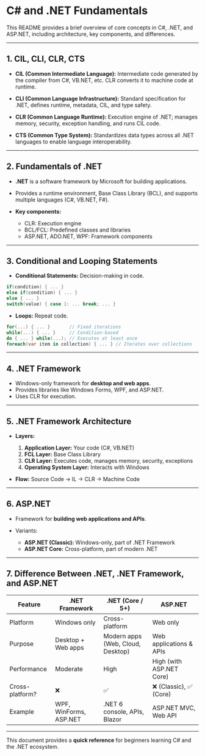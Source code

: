 # C# and .NET Fundamentals

This README provides a brief overview of core concepts in C#, .NET, and ASP.NET, including architecture, key components, and differences.

---

## 1. CIL, CLI, CLR, CTS

* **CIL (Common Intermediate Language):**
  Intermediate code generated by the compiler from C#, VB.NET, etc. CLR converts it to machine code at runtime.

* **CLI (Common Language Infrastructure):**
  Standard specification for .NET, defines runtime, metadata, CIL, and type safety.

* **CLR (Common Language Runtime):**
  Execution engine of .NET; manages memory, security, exception handling, and runs CIL code.

* **CTS (Common Type System):**
  Standardizes data types across all .NET languages to enable language interoperability.

---

## 2. Fundamentals of .NET

* **.NET** is a software framework by Microsoft for building applications.
* Provides a runtime environment, Base Class Library (BCL), and supports multiple languages (C#, VB.NET, F#).
* **Key components:**

  * CLR: Execution engine
  * BCL/FCL: Predefined classes and libraries
  * ASP.NET, ADO.NET, WPF: Framework components

---

## 3. Conditional and Looping Statements

* **Conditional Statements:** Decision-making in code.

```csharp
if(condition) { ... } 
else if(condition) { ... } 
else { ... }
switch(value) { case 1: ... break; ... }
```

* **Loops:** Repeat code.

```csharp
for(...) { ... }       // Fixed iterations
while(...) { ... }     // Condition-based
do { ... } while(...); // Executes at least once
foreach(var item in collection) { ... } // Iterates over collections
```

---

## 4. .NET Framework

* Windows-only framework for **desktop and web apps**.
* Provides libraries like Windows Forms, WPF, and ASP.NET.
* Uses CLR for execution.

---

## 5. .NET Framework Architecture

* **Layers:**

  1. **Application Layer:** Your code (C#, VB.NET)
  2. **FCL Layer:** Base Class Library
  3. **CLR Layer:** Executes code, manages memory, security, exceptions
  4. **Operating System Layer:** Interacts with Windows

* **Flow:** Source Code → IL → CLR → Machine Code

---

## 6. ASP.NET

* Framework for **building web applications and APIs**.
* Variants:

  * **ASP.NET (Classic):** Windows-only, part of .NET Framework
  * **ASP.NET Core:** Cross-platform, part of modern .NET

---

## 7. Difference Between .NET, .NET Framework, and ASP.NET

| Feature         | .NET Framework         | .NET (Core / 5+)                  | ASP.NET                  |
| --------------- | ---------------------- | --------------------------------- | ------------------------ |
| Platform        | Windows only           | Cross-platform                    | Web only                 |
| Purpose         | Desktop + Web apps     | Modern apps (Web, Cloud, Desktop) | Web applications & APIs  |
| Performance     | Moderate               | High                              | High (with ASP.NET Core) |
| Cross-platform? | ❌                      | ✅                                 | ❌ (Classic), ✅ (Core)    |
| Example         | WPF, WinForms, ASP.NET | .NET 6 console, APIs, Blazor      | ASP.NET MVC, Web API     |

---

This document provides a **quick reference** for beginners learning C# and the .NET ecosystem.
